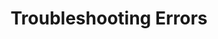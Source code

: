 ---
title: Troubleshooting Errors
keywords: troubleshooting, trouble, issue, help, error, errors, notification
permalink: /troubleshooting/error-notifications/

summary: "If you’ve received an in-app or email error notification, here’s where you’ll find the resources you need to get things back on track."

layout: general
toc: false
feedback: false

key: "troubleshooting-errors"

intro: |
  {% include misc/data-files.html %}
  {% assign all-errors = site.troubleshooting | where_exp:"page","page.type contains 'error'" | sort_natural: "title" %}

  {{ page.summary }}

  {% for section in page.sections %}
  - [{{ section.title }}](#{{ section.anchor }}) - {{ section.summary }}
  {% endfor %}

sections:
  - title: "Account and billing errors"
    anchor: "account-billing-errors"
    summary: "Errors related to billing and account management"
    content: |
      {% assign account-errors = all-errors | where_exp:"page","page.type contains 'account'" %}

      {% for page in account-errors %}
      <span class="h4">
      <a href="{{ page.url | prepend: site.baseurl }}">{{ page.title }}</a>
      </span>
      {{ page.summary }}
      {% endfor %}

  - title: "Integration errors"
    anchor: "integration-errors"
    summary: "Errors applicable to integrations"
    content: |
      {% assign integration-errors = all-errors | where_exp:"page","page.type contains 'integration'" %}

      {% for subsection in section.subsections %}
      - [{{ subsection.title }}](#{{ subsection.anchor }}) - {{ subsection.summary | flatify }}
      {% endfor %}

    subsections:
      - title: "Connection errors"
        anchor: "integration-connection-errors"
        summary: &connection-errors "Errors arising from insufficient permissions, incorrect configuration, etc."
        content: |
          {% assign connection-errors = integration-errors | where:"category","connection-errors" %}

          {% for page in connection-errors %}
          <span class="h4">
          <a href="{{ page.url | prepend: site.baseurl }}">{{ page.title }}</a>
          </span>
          {{ page.summary }}
          {% endfor %}

      - title: "Extraction errors"
        anchor: "integration-extraction-errors"
        summary: "Errors that arise during Extraction. These will surface in an integration's Extraction Logs."
        content: |
          {% assign extraction-errors = integration-errors | where:"category","extraction-errors" %}

          {% for page in extraction-errors %}
          <span class="h4">
          <a href="{{ page.url | prepend: site.baseurl }}">{{ page.title }}</a>
          </span>
          {{ page.summary }}
          {% endfor %}

  - title: "Destination errors"
    anchor: "destination-errors"
    summary: "Errors applicable to destinations"
    content: |
      {% assign destination-errors = all-errors | where_exp:"page","page.type contains 'destination'" %}

      {% for subsection in section.subsections %}
      - [{{ subsection.title }}](#{{ subsection.anchor }}) - {{ subsection.summary | flatify }}
      {% endfor %}

    subsections:
      - title: "Connection errors"
        anchor: "destination-connection-errors"
        summary: *connection-errors
        content: |
          {% assign connection-errors = destination-errors | where:"category","connection-errors" %}

          {% for page in connection-errors %}
          <span class="h4">
          <a href="{{ page.url | prepend: site.baseurl }}">{{ page.title }}</a>
          </span>
          {{ page.summary }}
          {% endfor %}

      - title: "Loading errors"
        anchor: "destination-loading-errors"
        summary: "Errors that arise during Loading. These will surface in the Notifications tab and in an integration's Loading Reports."
        content: |
          {% assign loading-errors = destination-errors | where:"category","loading-errors" %}

          {% for page in loading-errors %}
          <span class="h4">
          <a href="{{ page.url | prepend: site.baseurl }}">{{ page.title }}</a>
          </span>
          {{ page.summary }}
          {% endfor %}
---